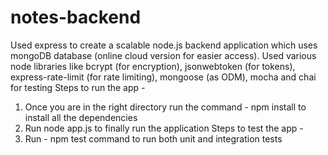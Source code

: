 # notes-backend
Used express to create a scalable node.js backend application which uses mongoDB database (online cloud version for easier access). 
Used various node libraries like bcrypt (for encryption), jsonwebtoken (for tokens), express-rate-limit (for rate limiting), mongoose (as ODM), mocha and chai for testing
Steps to run the app - 
1. Once you are in the right directory run the command - npm install to install all the dependencies
2. Run node app.js to finally run the application
Steps to test the app -
1. Run - npm test command to run both unit and integration tests
